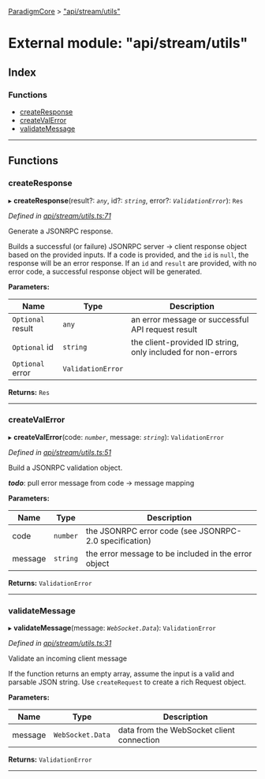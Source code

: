 [ParadigmCore](../README.md) > ["api/stream/utils"](../modules/_api_stream_utils_.md)

# External module: "api/stream/utils"

## Index

### Functions

* [createResponse](_api_stream_utils_.md#createresponse)
* [createValError](_api_stream_utils_.md#createvalerror)
* [validateMessage](_api_stream_utils_.md#validatemessage)

---

## Functions

<a id="createresponse"></a>

###  createResponse

▸ **createResponse**(result?: *`any`*, id?: *`string`*, error?: *`ValidationError`*): `Res`

*Defined in [api/stream/utils.ts:71](https://github.com/paradigmfoundation/paradigmcore/blob/99f4a81/src/api/stream/utils.ts#L71)*

Generate a JSONRPC response.

Builds a successful (or failure) JSONRPC server -> client response object based on the provided inputs. If a code is provided, and the `id` is `null`, the response will be an error response. If an `id` and `result` are provided, with no error code, a successful response object will be generated.

**Parameters:**

| Name | Type | Description |
| ------ | ------ | ------ |
| `Optional` result | `any` |  an error message or successful API request result |
| `Optional` id | `string` |  the client-provided ID string, only included for non-errors |
| `Optional` error | `ValidationError` |

**Returns:** `Res`

___
<a id="createvalerror"></a>

###  createValError

▸ **createValError**(code: *`number`*, message: *`string`*): `ValidationError`

*Defined in [api/stream/utils.ts:51](https://github.com/paradigmfoundation/paradigmcore/blob/99f4a81/src/api/stream/utils.ts#L51)*

Build a JSONRPC validation object.

*__todo__*: pull error message from code -> message mapping

**Parameters:**

| Name | Type | Description |
| ------ | ------ | ------ |
| code | `number` |  the JSONRPC error code (see JSONRPC-2.0 specification) |
| message | `string` |  the error message to be included in the error object |

**Returns:** `ValidationError`

___
<a id="validatemessage"></a>

###  validateMessage

▸ **validateMessage**(message: *`WebSocket.Data`*): `ValidationError`

*Defined in [api/stream/utils.ts:31](https://github.com/paradigmfoundation/paradigmcore/blob/99f4a81/src/api/stream/utils.ts#L31)*

Validate an incoming client message

If the function returns an empty array, assume the input is a valid and parsable JSON string. Use `createRequest` to create a rich Request object.

**Parameters:**

| Name | Type | Description |
| ------ | ------ | ------ |
| message | `WebSocket.Data` |  data from the WebSocket client connection |

**Returns:** `ValidationError`

___

